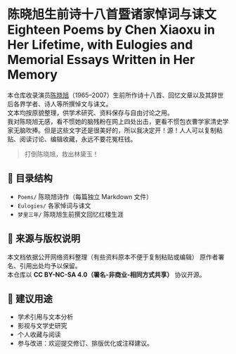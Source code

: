 # 陈晓旭生前诗十八首暨诸家悼词与诔文 Eighteen Poems by Chen Xiaoxu in Her Lifetime, with Eulogies and Memorial Essays Written in Her Memory 
本仓库收录演员[陈晓旭](https://baike.baidu.com/item/%E9%99%88%E6%99%93%E6%97%AD/961154)（1965–2007）生前所作诗十八首、回忆文章以及其辞世后各界学者、诗人等所撰悼文与诔文。  
文本均按原貌整理，供学术研究、资料保存与自由讨论之用。
<br>我对陈晓旭无感，看不惯她的脑残粉在网上四处出击，更看不惯包衣曹学家清史学家无脑吹捧。但是这些文字还是很美好的，所以我决定开！源！人人可以复制粘贴、阅读讨论、编辑收藏，永远不要花冤枉钱。

> 打倒陈晓旭，救出林黛玉！

## 📂 目录结构
- `Poems/` 陈晓旭诗作（每篇独立 Markdown 文件）
- `Eulogies/` 各家悼词与诔文
- `梦里三年/` 陈晓旭生前撰文回忆红楼生涯

## 🔖 来源与版权说明
本文档依据公开网络资料整理（有些资料原本不便于复制粘贴或编辑）
原作者署名、引用出处均予以保留。  
本仓库以 **CC BY-NC-SA 4.0（署名-非商业-相同方式共享）** 协议开源。

## 💬 建议用途
- 学术引用与文本分析  
- 影视与文学史研究  
- 个人收藏与阅读  
- 参与改进：欢迎提交修订、排版优化或注释建议。
